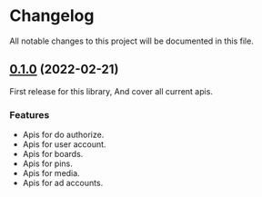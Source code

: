 # Changelog

All notable changes to this project will be documented in this file.

## [0.1.0](https://github.com/sns-sdks/go-pinterest/v0.1.0) (2022-02-21)

First release for this library, And cover all current apis.

### Features

- Apis for do authorize.
- Apis for user account.
- Apis for boards.
- Apis for pins.
- Apis for media.
- Apis for ad accounts.
